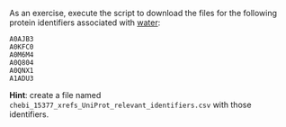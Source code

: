 As an exercise, execute the script to download the files for the following protein identifiers associated with [water](https://www.ebi.ac.uk/chebi/searchId.do?chebiId=CHEBI:15377): 

```text
A0AJB3
A0KFC0
A0M6M4
A0Q804
A0QNX1
A1ADU3
```
**Hint**: create a file named `chebi_15377_xrefs_UniProt_relevant_identifiers.csv` with those identifiers.
